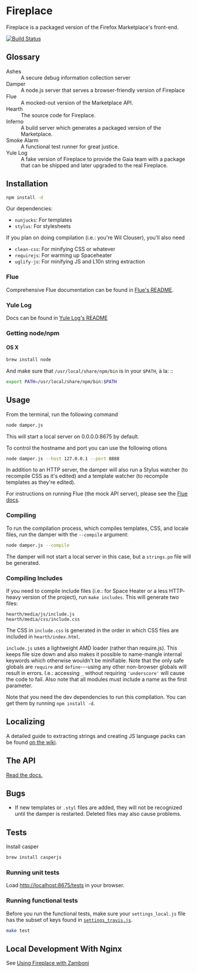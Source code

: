 # Fireplace

Fireplace is a packaged version of the Firefox Marketplace's front-end.

[![Build Status](https://travis-ci.org/mozilla/fireplace.png?branch=master)](https://travis-ci.org/mozilla/fireplace)


## Glossary

<dl>
  <dt>Ashes</dt>
  <dd>A secure debug information collection server</dd>

  <dt>Damper</dt>
  <dd>A node.js server that serves a browser-friendly version of Fireplace</dd>

  <dt>Flue</dt>
  <dd>A mocked-out version of the Marketplace API.</dd>

  <dt>Hearth</dt>
  <dd>The source code for Fireplace.</dd>

  <dt>Inferno</dt>
  <dd>A build server which generates a packaged version of the Marketplace.</dd>

  <dt>Smoke Alarm</dt>
  <dd>A functional test runner for great justice.</dd>

  <dt>Yule Log</dt>
  <dd>A fake version of Fireplace to provide the Gaia team with a package that can
  be shipped and later upgraded to the real Fireplace.</dd>
</dl>


## Installation

```bash
npm install -d
```

Our dependencies:

- `nunjucks`: For templates
- `stylus`: For stylesheets

If you plan on doing compilation (i.e.: you're Wil Clouser), you'll also need

- `clean-css`: For minifying CSS or whatever
- `requirejs`: For warming up Spaceheater
- `uglify-js`: For minifying JS and L10n string extraction


### Flue

Comprehensive Flue documentation can be found in
[Flue's README](https://github.com/mozilla/fireplace/blob/master/flue/README.rst).


### Yule Log

Docs can be found in
[Yule Log's README](https://github.com/mozilla/fireplace/blob/master/yulelog/README.md)


### Getting node/npm


#### OS X

```bash
brew install node
```

And make sure that `/usr/local/share/npm/bin` is in your `$PATH`, à la: ::

```bash
export PATH=/usr/local/share/npm/bin:$PATH
```


## Usage

From the terminal, run the following command

```bash
node damper.js
```

This will start a local server on 0.0.0.0:8675 by default.

To control the hostname and port you can use the following otions

```bash
node damper.js --host 127.0.0.1 --port 8888
```

In addition to an HTTP server, the damper will also run a Stylus watcher (to
recompile CSS as it's edited) and a template watcher (to recompile templates
as they're edited).

For instructions on running Flue (the mock API server), please see the [Flue
docs](https://github.com/mozilla/fireplace/blob/master/flue/README.rst).


### Compiling

To run the compilation process, which compiles templates, CSS, and locale
files, run the damper with the `--compile` argument:

```bash
node damper.js --compile
```

The damper will not start a local server in this case, but a `strings.po` file
will be generated.


### Compiling Includes

If you need to compile include files (i.e.: for Space Heater or a less HTTP-
heavy version of the project), run `make includes`. This will generate two files:

```
hearth/media/js/include.js
hearth/media/css/include.css
```

The CSS in `include.css` is generated in the order in which CSS files are
included in `hearth/index.html`.

`include.js` uses a lightweight AMD loader (rather than require.js). This keeps
file size down and also makes it possible to name-mangle internal keywords which
otherwise wouldn't be minifiable. Note that the only safe globals are `require`
and `define`---using any other non-browser globals will result in errors. I.e.:
accessing `_` without requiring `'underscore'` will cause the code to fail. Also
note that all modules must include a name as the first parameter.

Note that you need the dev dependencies to run this compilation. You can get
them by running `npm install -d`.


## Localizing

A detailed guide to extracting strings and creating JS language packs can be
found [on the wiki](https://github.com/mozilla/fireplace/wiki/L10n#extracting-strings).


## The API

[Read the docs.](http://firefox-marketplace-api.readthedocs.org/)


## Bugs

- If new templates or ``.styl`` files are added, they will not be recognized
  until the damper is restarted. Deleted files may also cause problems.


## Tests

Install casper

```bash
brew install casperjs
```

### Running unit tests

Load [http://localhost:8675/tests](http://localhost:8675/tests) in your browser.


### Running functional tests

Before you run the functional tests, make sure your `settings_local.js` file has
the subset of keys found in
[`settings_travis.js`](https://github.com/mozilla/fireplace/blob/master/hearth/media/js/settings_travis.js).

```bash
make test
```

## Local Development With Nginx

See [Using Fireplace with Zamboni](https://github.com/mozilla/fireplace/wiki/Using-Fireplace-with-Zamboni)
